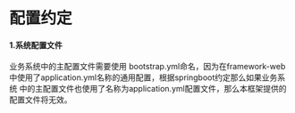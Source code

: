 # 配置约定

#### 1.系统配置文件
业务系统中的主配置文件需要使用 bootstrap.yml命名，因为在framework-web中使用了application.yml名称的通用配置，根据springboot约定那么如果业务系统
中的主配置文件也使用了名称为application.yml配置文件，那么本框架提供的配置文件将无效。